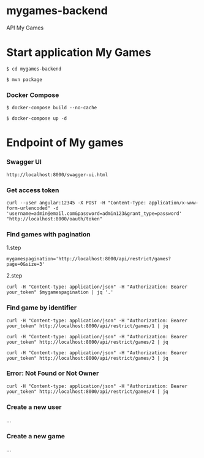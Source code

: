 # mygames-backend
API My Games

# Start application My Games
~~~
$ cd mygames-backend
~~~

~~~
$ mvn package
~~~

### Docker Compose 

~~~
$ docker-compose build --no-cache
~~~

~~~
$ docker-compose up -d
~~~

# Endpoint of My games

### Swagger UI

~~~
http://localhost:8000/swagger-ui.html
~~~ 
 
 ### Get access token 
~~~
curl --user angular:12345 -X POST -H "Content-Type: application/x-www-form-urlencoded" -d 'username=admin@email.com&password=admin123&grant_type=password' "http://localhost:8000/oauth/token"
~~~

### Find games with pagination

1.step
~~~
mygamespagination='http://localhost:8000/api/restrict/games?page=0&size=3'
~~~
2.step
~~~
curl -H "Content-type: application/json" -H "Authorization: Bearer your_token" $mygamespagination | jq '.'
~~~

### Find game by identifier

~~~
curl -H "Content-type: application/json" -H "Authorization: Bearer your_token" http://localhost:8000/api/restrict/games/1 | jq

curl -H "Content-type: application/json" -H "Authorization: Bearer your_token" http://localhost:8000/api/restrict/games/2 | jq

curl -H "Content-type: application/json" -H "Authorization: Bearer your_token" http://localhost:8000/api/restrict/games/3 | jq
~~~

### Error: Not Found or Not Owner

~~~ 
curl -H "Content-type: application/json" -H "Authorization: Bearer your_token" http://localhost:8000/api/restrict/games/4 | jq
~~~

### Create a new user
...

### Create a new game
...


